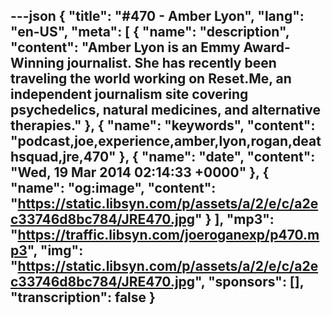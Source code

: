 ---json
{
  "title": "#470 - Amber Lyon",
  "lang": "en-US",
  "meta": [
    {
      "name": "description",
      "content": "Amber Lyon is an Emmy Award-Winning journalist. She has recently been traveling the world working on Reset.Me, an independent journalism site covering psychedelics, natural medicines, and alternative therapies."
    },
    {
      "name": "keywords",
      "content": "podcast,joe,experience,amber,lyon,rogan,deathsquad,jre,470"
    },
    {
      "name": "date",
      "content": "Wed, 19 Mar 2014 02:14:33 +0000"
    },
    {
      "name": "og:image",
      "content": "https://static.libsyn.com/p/assets/a/2/e/c/a2ec33746d8bc784/JRE470.jpg"
    }
  ],
  "mp3": "https://traffic.libsyn.com/joeroganexp/p470.mp3",
  "img": "https://static.libsyn.com/p/assets/a/2/e/c/a2ec33746d8bc784/JRE470.jpg",
  "sponsors": [],
  "transcription": false
}
---
<episode-header />

<timemark seconds="0" />

<transcribe-call-to-action />

<episode-footer />